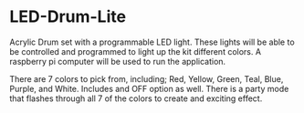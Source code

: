 # LED-Drum-Lite
Acrylic Drum set with a programmable LED light. These lights will be able to be controlled and programmed to light up the kit different colors. A raspberry pi computer will be used to run the application.

There are 7 colors to pick from, including; Red, Yellow, Green, Teal, Blue, Purple, and White.
Includes and OFF option as well.
There is a party mode that flashes through all 7 of the colors to create and exciting effect.

